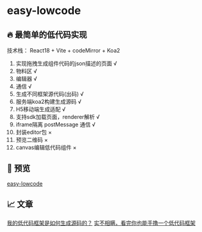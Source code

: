 # easy-lowcode

##  🔥 最简单的低代码实现

技术栈： React18 + Vite + codeMirror + Koa2

1. 实现拖拽生成组件代码的json描述的页面 √
2. 物料区 √
3. 编辑器 √
4. 通信 √
5. 生成不同框架源代码(出码) √
6. 服务端koa2构建生成源码 √
7. H5移动端生成适配 √
8. 支持sdk加载页面，renderer解析 √
9. iframe隔离 postMessage 通信  √
10. 封装editor包 ×
11. 预览二维码 ×
12. canvas编辑低代码组件 ×

##   📀 预览

[easy-lowcode](http://rreppket2.hn-bkt.clouddn.com/6b3176fd80b347b38a62377692487581_tplv-k3u1fbpfcp-zoom-in-crop-mark_1512_0_0_0.webp)

##   📈 文章

[我的低代码框架是如何生成源码的？](https://juejin.cn/post/7206955531998773309)
[实不相瞒，看完你也能手撸一个低代码框架](https://juejin.cn/post/7202625823667404857)

